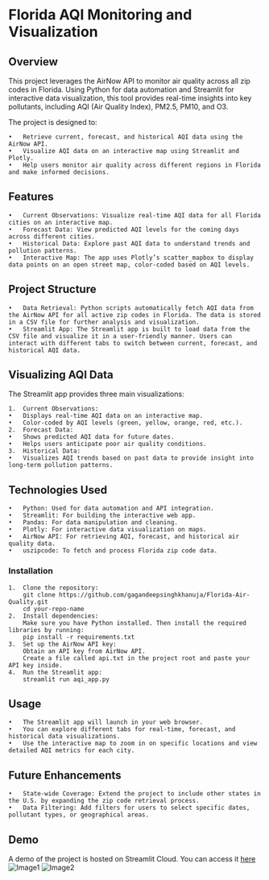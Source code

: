 # Florida AQI Monitoring and Visualization

## Overview

This project leverages the AirNow API to monitor air quality across all zip codes in Florida. Using Python for data automation and Streamlit for interactive data visualization, this tool provides real-time insights into key pollutants, including AQI (Air Quality Index), PM2.5, PM10, and O3.

The project is designed to:

	•	Retrieve current, forecast, and historical AQI data using the AirNow API.
	•	Visualize AQI data on an interactive map using Streamlit and Plotly.
	•	Help users monitor air quality across different regions in Florida and make informed decisions.

## Features

	•	Current Observations: Visualize real-time AQI data for all Florida cities on an interactive map.
	•	Forecast Data: View predicted AQI levels for the coming days across different cities.
	•	Historical Data: Explore past AQI data to understand trends and pollution patterns.
	•	Interactive Map: The app uses Plotly’s scatter_mapbox to display data points on an open street map, color-coded based on AQI levels.
## Project Structure

	•	Data Retrieval: Python scripts automatically fetch AQI data from the AirNow API for all active zip codes in Florida. The data is stored in a CSV file for further analysis and visualization.
	•	Streamlit App: The Streamlit app is built to load data from the CSV file and visualize it in a user-friendly manner. Users can interact with different tabs to switch between current, forecast, and historical AQI data.

## Visualizing AQI Data

The Streamlit app provides three main visualizations:

	1.	Current Observations:
	•	Displays real-time AQI data on an interactive map.
	•	Color-coded by AQI levels (green, yellow, orange, red, etc.).
	2.	Forecast Data:
	•	Shows predicted AQI data for future dates.
	•	Helps users anticipate poor air quality conditions.
	3.	Historical Data:
	•	Visualizes AQI trends based on past data to provide insight into long-term pollution patterns.

## Technologies Used

	•	Python: Used for data automation and API integration.
	•	Streamlit: For building the interactive web app.
	•	Pandas: For data manipulation and cleaning.
	•	Plotly: For interactive data visualization on maps.
	•	AirNow API: For retrieving AQI, forecast, and historical air quality data.
	•	uszipcode: To fetch and process Florida zip code data.

### Installation

	1.	Clone the repository:
 		git clone https://github.com/gagandeepsinghkhanuja/Florida-Air-Quality.git
		cd your-repo-name
  	2.	Install dependencies:
		Make sure you have Python installed. Then install the required libraries by running:
  		pip install -r requirements.txt
	3.	Set up the AirNow API key:
		Obtain an API key from AirNow API.
		Create a file called api.txt in the project root and paste your API key inside.
	4.	Run the Streamlit app:
 		streamlit run aqi_app.py
## Usage

	•	The Streamlit app will launch in your web browser.
	•	You can explore different tabs for real-time, forecast, and historical data visualizations.
	•	Use the interactive map to zoom in on specific locations and view detailed AQI metrics for each city.

## Future Enhancements

	•	State-wide Coverage: Extend the project to include other states in the U.S. by expanding the zip code retrieval process.
	•	Data Filtering: Add filters for users to select specific dates, pollutant types, or geographical areas.


## Demo

A demo of the project is hosted on Streamlit Cloud. You can access it [here](https://florida-air-quality-6ectjvmx2d2mx49fup8i6y.streamlit.app)
![Image1](https://github.com/gagandeepsinghkhanuja/Florida-Air-Quality/blob/main/Output/Image1.png)
![Image2](https://github.com/gagandeepsinghkhanuja/Florida-Air-Quality/blob/main/Output/Image2.png)
